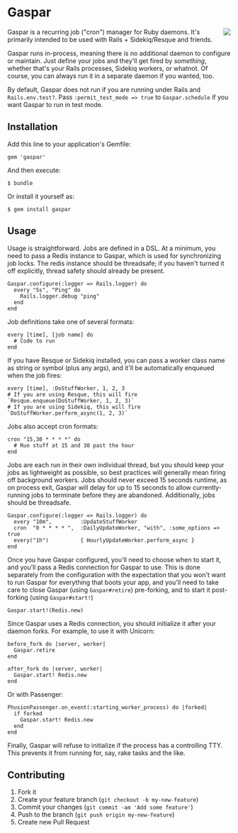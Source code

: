 # Gaspar
<img src="http://cdn.wikimg.net/strategywiki/images/0/04/Chrono_Trigger_Sprites_Gaspar.png" align="right" style="margin: 0 0 20px 20px" />

Gaspar is a recurring job ("cron") manager for Ruby daemons. It's primarily intended to be used with Rails + Sidekiq/Resque and friends.

Gaspar runs in-process, meaning there is no additional daemon to configure or maintain. Just define your jobs and they'll get fired by *something*,
whether that's your Rails processes, Sidekiq workers, or whatnot. Of course, you can always run it in a separate daemon if you wanted, too.

By default, Gaspar does not run if you are running under Rails and `Rails.env.test?`. Pass `:permit_test_mode => true` to `Gaspar.schedule` if you want Gaspar to run in test mode.

## Installation

Add this line to your application's Gemfile:

    gem 'gaspar'

And then execute:

    $ bundle

Or install it yourself as:

    $ gem install gaspar

## Usage

Usage is straightforward. Jobs are defined in a DSL. At a minimum, you need to pass a Redis instance to Gaspar, which is used for synchronizing job locks. The redis instance should be threadsafe; if you haven't turned it off explicitly, thread safety should already be present.

    Gaspar.configure(:logger => Rails.logger) do
      every "5s", "Ping" do
        Rails.logger.debug "ping"
      end
    end

Job definitions take one of several formats:

    every [time], [job name] do
      # Code to run
    end

If you have Resque or Sidekiq installed, you can pass a worker class name as string or symbol (plus any args), and it'll be automatically enqueued when the job fires:

    every [time], :DoStuffWorker, 1, 2, 3
    # If you are using Resque, this will fire `Resque.enqueue(DoStuffWorker, 1, 2, 3)`
    # If you are using Sidekiq, this will fire `DoStuffWorker.perform_async(1, 2, 3)`

Jobs also accept cron formats:

    cron "15,30 * * * *" do
      # Run stuff at 15 and 30 past the hour
    end

Jobs are each run in their own individual thread, but you should keep your jobs as lightweight as possible, so best practices will generally mean firing off background workers. Jobs should never exceed 15 seconds runtime, as on process exit, Gaspar will delay for up to 15 seconds to allow currently-running jobs to terminate before they are abandoned. Additionally, jobs should be threadsafe.

    Gaspar.configure(:logger => Rails.logger) do
      every "10m",         :UpdateStuffWorker
      cron  "0 * * * * ",  :DailyUpdateWorker, "with", :some_options => true
      every("1h")          { HourlyUpdateWorker.perform_async }
    end

Once you have Gaspar configured, you'll need to choose when to start it, and you'll pass a Redis connection for Gaspar to use. This is done separately from the configuration with the expectation that you won't want to run Gaspar for everything that boots your app, and you'll need to take care to close Gaspar (using `Gaspar#retire`) pre-forking, and to start it post-forking (using `Gaspar#start!`)

    Gaspar.start!(Redis.new)

Since Gaspar uses a Redis connection, you should initialize it after your daemon forks. For example, to use it with Unicorn:

    before_fork do |server, worker|
      Gaspar.retire
    end

    after_fork do |server, worker|
      Gaspar.start! Redis.new
    end

Or with Passenger:

    PhusionPassenger.on_event(:starting_worker_process) do |forked|
      if forked
        Gaspar.start! Redis.new
      end
    end

Finally, Gaspar will refuse to initialize if the process has a controlling TTY. This prevents it from running for, say, rake tasks and the like.

## Contributing

1. Fork it
2. Create your feature branch (`git checkout -b my-new-feature`)
3. Commit your changes (`git commit -am 'Add some feature'`)
4. Push to the branch (`git push origin my-new-feature`)
5. Create new Pull Request

